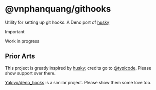 # @vnphanquang/githooks

Utility for setting up git hooks. A Deno port of [husky]

> [!IMPORTANT]
> Work in progress

## Prior Arts

This project is greatly inspired by [husky]; credits go to [@typicode](https://github.com/typicode). Please show support over there.

[Yakiyo/deno_hooks](https://github.com/Yakiyo/deno_hooks) is a similar project. Please show them some love too.

[husky]: https://github.com/typicode/husky
